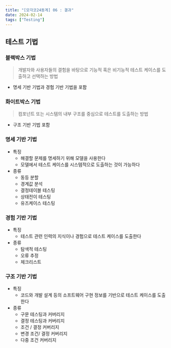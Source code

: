 ```yaml
---
title: "[모각코24동계] 06 : 결과"
date: 2024-02-14
tags: ["Testing"]
---
```


## 테스트 기법

### 블랙박스 기법

> 개발자와 사용자들의 결험을 바탕으로 기능적 혹은 비기능적 테스트 케이스를 도출하고 선택하는 방법

- 명세 기반 기법과 경험 기반 기법을 포함

### 화이트박스 기법

> 컴포넌트 또는 시스템의 내부 구조를 중심으로 테스트를 도출하는 방법

- 구조 기반 기법 포함

### 명세 기반 기법

- 특징
  - 해결할 문제를 명세하기 위해 모델을 사용한다
  - 모델에서 테스트 케이스를 시스템적으로 도출하는 것이 가능하다
- 종류
  - 동등 분할
  - 경계값 분석
  - 결정테이블 테스팅
  - 상태전이 테스팅
  - 유즈케이스 테스팅

### 경험 기반 기법

- 특징
  - 테스트 관련 인력의 지식이나 경험으로 테스트 케이스를 도출한다
- 종류
  - 탐색적 테스팅
  - 오류 추정
  - 체크리스트

### 구조 기반 기법

- 특징
  - 코드와 개발 설계 등의 소프트웨어 구현 정보를 기반으로 테스트 케이스를 도출한다
- 종류
  - 구문 테스팅과 커버리지
  - 결정 테스팅과 커버리지
  - 조건 / 결정 커버리지
  - 변경 조건/ 결정 커버리지
  - 다중 조건 커버리지
